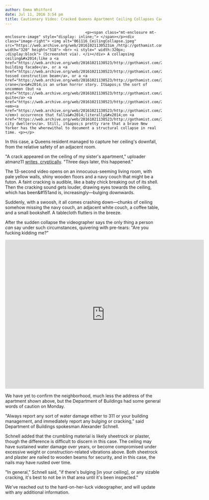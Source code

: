 ```yaml
---
author: Emma Whitford
date: Jul 11, 2016 3:54 pm
title: Cautionary Video: Cracked Queens Apartment Ceiling Collapses Cacophonously
---
```


	
										<p><span class="mt-enclosure mt-enclosure-image" style="display: inline;"> </span></p><div class="image-right"> <img alt="061116_CeilingCollapse.jpeg" src="https://web.archive.org/web/20161021130523im_/http://gothamist.com/attachments/nyc_ewhitford/061116_CeilingCollapse.jpeg" width="320" height="518"> <br> <i style=" width:320px; ;display:block"> (Screenshot via). </i></div> A collapsing ceiling&#x2014;like a <a href="https://web.archive.org/web/20161021130523/http://gothamist.com/2012/10/29/photo_facade_sheared_off_manhattan.php">crumbling building facade</a>, or a <a href="https://web.archive.org/web/20161021130523/http://gothamist.com/2016/04/03/high_wind_warning.php">wind-tossed construction beam</a>, or a <a href="https://web.archive.org/web/20161021130523/http://gothamist.com/2016/02/05/crane_collapse_tribeca.php">falling crane</a>&#x2014;is an urban horror story. It&apos;s the sort of uncommon (but <a href="https://web.archive.org/web/20161021130523/http://gothamist.com/2015/10/30/ceiling_collapse_midtown.php">not quite</a> <a href="https://web.archive.org/web/20161021130523/http://gothamist.com/2015/07/24/workers_injured_madison.php">uncommon</a> <em><a href="https://web.archive.org/web/20161021130523/http://gothamist.com/2016/06/07/subway_delayed_after_concrete_chunk.php">enough</a></em>) occurrence that falls&#x2014;literally&#x2014;on <a href="https://web.archive.org/web/20161021130523/http://gothamist.com/2013/01/08/two_hospitalized_after_lexington_av.php">unsuspecting city dwellers</a>. Still, it&apos;s pretty rare that a brave New Yorker has the wherewithal to document a structural collapse in real time. <p></p>

<p>In this case, a Queens resident managed to capture her ceiling&apos;s downfall, from the relative safety of an adjacent room. </p>

<p>&quot;A crack appeared on the ceiling of my sister&apos;s apartment,&quot; uploader atmanz11 <a href="https://web.archive.org/web/20161021130523/https://www.youtube.com/watch?v=g75D1vJEfxQ">writes, cryptically</a>. &quot;Three days later, this happened.&quot; </p>

<p>The 13-second video opens on an innocuous-seeming living room, with pale yellow walls, shiny wooden floors and a navy couch that might be a futon. A faint cracking is audible, like a baby chick breaking out of its shell. Then the cracking sound gets louder, drawing eyes towards the ceiling, which has been&amp;#151and is, increasingly&#x2014;bulging downwards. </p>

<p>Suddenly, with a swoosh, it all comes crashing down&#x2014;chunks of ceiling somehow missing the navy couch, an adjacent white couch, a coffee table, and a small bookshelf. A tablecloth flutters in the breeze. </p>

<p>After the sudden collapse the videographer says the only thing a person <em>can</em> say under such circumstances, quivering with pre-tears: &quot;Are you fucking kidding me?&quot;</p>

<p><iframe width="640" height="480" src="https://web.archive.org/web/20161021130523if_/https://www.youtube.com/embed/g75D1vJEfxQ?rel=0&amp;showinfo=0" frameborder="0" allowfullscreen></iframe></p>

<p>We have yet to confirm the neighborhood, much less the address of the apartment shown above, but the Department of Buildings had some general words of caution on Monday. </p>

<p>&quot;Always report any sort of water damage either to 311 or your building management, and immediately report any bulging or cracking,&quot; said Department of Buildings spokesman Alexander Schnell. </p>

<p>Schnell added that the crumbling material is likely sheetrock or plaster, though the difference is difficult to discern in this case. The ceiling may have sustained water damage over years, or become compromised under excessive weight or construction-related vibrations above. Both sheetrock and plaster are nailed to wooden beams for security, and in this case, the nails may have rusted over time. </p>

<p>&quot;In general,&quot; Schnell said, &quot;if there&apos;s bulging [in your ceiling], or any sizable cracking, it&apos;s best to not be in that area until it&apos;s been inspected.&quot; </p>

<p>We&apos;ve reached out to the hard-on-her-luck videographer, and will update with any additional information. </p>					
										
									
				